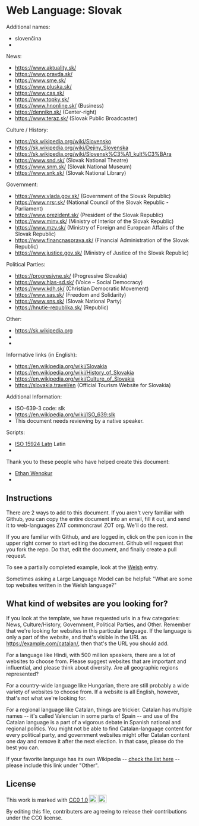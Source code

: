 # Web Language: Slovak

Additional names:
- slovenčina
- 

News:
- https://www.aktuality.sk/
- https://www.pravda.sk/
- https://www.sme.sk/
- https://www.pluska.sk/
- https://www.cas.sk/
- https://www.topky.sk/
- https://www.hnonline.sk/ (Business)
- https://dennikn.sk/ (Center-right)
- https://www.teraz.sk/ (Slovak Public Broadcaster)

Culture / History:
- https://sk.wikipedia.org/wiki/Slovensko
- https://sk.wikipedia.org/wiki/Dejiny_Slovenska
- https://sk.wikipedia.org/wiki/Slovensk%C3%A1_kult%C3%BAra
- https://www.snd.sk/ (Slovak National Theatre)
- https://www.snm.sk/ (Slovak National Museum)
- https://www.snk.sk/ (Slovak National Library)

Government:
- https://www.vlada.gov.sk/ (Government of the Slovak Republic)
- https://www.nrsr.sk/ (National Council of the Slovak Republic - Parliament)
- https://www.prezident.sk/ (President of the Slovak Republic)
- https://www.minv.sk/ (Ministry of Interior of the Slovak Republic)
- https://www.mzv.sk/ (Ministry of Foreign and European Affairs of the Slovak Republic)
- https://www.financnasprava.sk/ (Financial Administration of the Slovak Republic)
- https://www.justice.gov.sk/ (Ministry of Justice of the Slovak Republic)

Political Parties:
- https://progresivne.sk/ (Progressive Slovakia)
- https://www.hlas-sd.sk/ (Voice – Social Democracy)
- https://www.kdh.sk/ (Christian Democratic Movement)
- https://www.sas.sk/ (Freedom and Solidarity)
- https://www.sns.sk/ (Slovak National Party)
- https://hnutie-republika.sk/ (Republic)

Other:
- https://sk.wikipedia.org
- 
- 

Informative links (in English):
- https://en.wikipedia.org/wiki/Slovakia
- https://en.wikipedia.org/wiki/History_of_Slovakia
- https://en.wikipedia.org/wiki/Culture_of_Slovakia
- https://slovakia.travel/en (Official Tourism Website for Slovakia)

Additional Information:
- ISO-639-3 code: slk
- https://en.wikipedia.org/wiki/ISO_639:slk
- This document needs reviewing by a native speaker.


Scripts:
- <a href="https://en.wikipedia.org/wiki/ISO_15924">ISO 15924 Latn</a> Latin
- 

Thank you to these people who have helped create this document:
- [Ethan Wenokur](https://github.com/e-Winnie)
- 

## Instructions

There are 2 ways to add to this document. If you aren't very familiar
with Github, you can copy the entire document into an email, fill it
out, and send it to web-languages ZAT commoncrawl ZOT org. We'll do the rest.

If you are familiar with Github, and are logged in, click on the pen
icon in the upper right corner to start editing the document.
Github will request that you fork the repo. Do that, edit the
document, and finally create a pull request.

To see a partially completed example, look at the
[Welsh](../living/welsh.md) entry.

Sometimes asking a Large Language Model can be helpful: "What are some
top websites written in the Welsh language?"

## What kind of websites are you looking for?

If you look at the template, we have requested urls in a few
categories: News, Culture/History, Government, Political Parties, and
Other. Remember that we're looking for websites in this particular
language. If the language is only a part of the website, and that's
visible in the URL as https://example.com/catalan/, then that's the
URL you should add.

For a language like Hindi, with 500 million speakers, there are a lot
of websites to choose from. Please suggest websites that are important
and influential, and please think about diversity. Are all geographic
regions represented?

For a country-wide language like Hungarian, there are still probably a
wide variety of websites to choose from. If a website is all English,
however, that's not what we're looking for.

For a regional language like Catalan, things are trickier. Catalan has
multiple names -- it's called Valencian in some parts of Spain -- and
use of the Catalan language is a part of a vigorous debate in Spanish
national and regional politics. You might not be able to find
Catalan-language content for every political party, and government
websites might offer Catalan content one day and remove it after
the next election. In that case, please do the best you can.

If your favorite language has its own Wikipedia -- [check the list here](https://en.wikipedia.org/wiki/List_of_Wikipedias) --
please include this link under "Other".

## License

<p xmlns:cc="http://creativecommons.org/ns#" >This work is marked with <a href="https://creativecommons.org/publicdomain/zero/1.0/?ref=chooser-v1" target="_blank" rel="license noopener noreferrer" style="display:inline-block;">CC0 1.0<img style="height:22px!important;margin-left:3px;vertical-align:text-bottom;" src="https://mirrors.creativecommons.org/presskit/icons/cc.svg?ref=chooser-v1" alt=""><img style="height:22px!important;margin-left:3px;vertical-align:text-bottom;" src="https://mirrors.creativecommons.org/presskit/icons/zero.svg?ref=chooser-v1" alt=""></a></p>

By editing this file, contributers are agreeing to release their contributions under the CC0 license.
